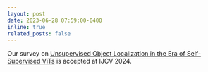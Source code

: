 ```yaml
---
layout: post
date: 2023-06-28 07:59:00-0400
inline: true
related_posts: false
---
```


Our survey on [Unsupervised Object Localization in the Era of Self-Supervised ViTs](/publications#simeoni2024unsupervised) is accepted at IJCV 2024.
